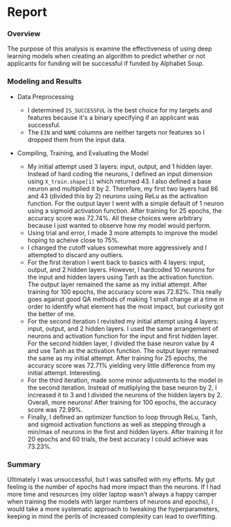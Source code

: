 # Report

### Overview

The purpose of this analysis is examine the effectiveness of using deep learning models when creating an algorithm to predict whether or not applicants for funding will be successful if funded by Alphabet Soup.

### Modeling and Results

* Data Preprocessing
  * I determined `IS_SUCCESSFUL` is the best choice for my targets and features because it's a binary specifying if an applicant was successful.
  * The `EIN` and `NAME` columns are neither targets nor features so I dropped them from the input data.

* Compiling, Training, and Evaluating the Model
  * My initial attempt used 3 layers: input, output, and 1 hidden layer. Instead of hard coding the neurons, I defined an input dimension using `X_train.shape[1]` which returned 43. I also defined a base neuron and multiplied it by 2. Therefore, my first two layers had 86 and 43 (divided this by 2) neurons using ReLu as the activation function. For the output layer I went with a simple default of 1 neuron using a sigmoid activation function. After training for 25 epochs, the accuracy score was 72.74%. All these choices were arbitrary because I just wanted to observe how my model would perform.
  * Using trial and error, I made 3 more attempts to improve the model hoping to acheive close to 75%.
  * I changed the cutoff values somewhat more aggressively and I attempted to discard any outliers.
  * For the first iteration I went back to basics with 4 layers: input, output, and 2 hidden layers. However, I hardcoded 10 neurons for the input and hidden layers using Tanh as the activation function. The output layer remained the same as my initial attempt. After training for 100 epochs, the accuracy score was 72.82%. This really goes against good QA methods of making 1 small change at a time in order to identify what element has the most impact, but curiosity got the better of me.
  * For the second iteration I revisited my initial attempt using 4 layers: input, output, and 2 hidden layers. I used the same arrangement of neurons and activation function for the input and first hidden layer. For the second hidden layer, I divided the base neuron value by 4 and use Tanh as the activation function. The output layer remained the same as my initial attempt. After training for 25 epochs, the accuracy score was 72.71% yielding very little difference from my initial attempt. Interesting.
  * For the third iteration, made some minor adjustments to the model in the second iteration. Instead of mutliplying the base neuron by 2, I increased it to 3 and I divided the neurons of the hidden layers by 2. Overall, more neurons! After training for 100 epochs, the accuracy score was 72.99%.
  * Finally, I defined an optimizer function to loop through ReLu, Tanh, and sigmoid activation functions as well as stepping through a min/max of neurons in the first and hidden layers. After training it for 20 epochs and 60 trials, the best accuracy I could achieve was 73.23%.
 
 ### Summary

Ultimately I was unsuccessful, but I was satisifed with my efforts. My gut feeling is the number of epochs had more impact than the neurons. If I had more time and resources (my older laptop wasn't always a happy camper when training the models with larger numbers of neurons and epochs), I would take a more systematic approach to tweaking the hyperparameters, keeping in mind the perils of increased complexity can lead to overfitting.
